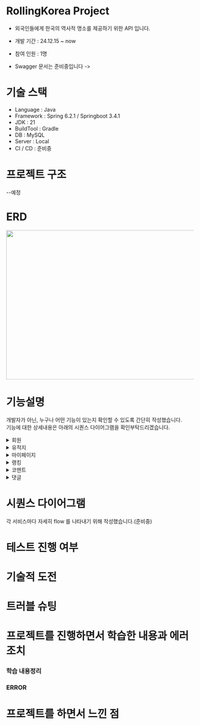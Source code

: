 # **RollingKorea Project**
- 외국인들에게 한국의 역사적 명소를 제공하기 위한 API 입니다.
- 개발 기간 : 24.12.15 ~ now<br>
- 참여 인원 : 1명<br>

- Swagger 문서는 준비중입니다 ->


# 기술 스택
- Language : Java<br>
- Framework : Spring 6.2.1 / Springboot 3.4.1<br>
- JDK : 21<br>
- BuildTool : Gradle<br>
- DB : MySQL <br>
- Server : Local <br>
- CI / CD : 준비중<br>



# 프로젝트 구조
--예정

# ERD
<img src="https://github.com/user-attachments/assets/6164d67d-cc2d-4763-bae5-748e6eb07f52"  width="1000" height="400" alt="">

# 기능설명
개발자가 아닌, 누구나 어떤 기능이 있는지 확인할 수 있도록 간단히 작성했습니다.<br>
기능에 대한 상세내용은 아래의 시퀀스 다이어그램을 확인부탁드리겠습니다.

<details>
<summary>회원</summary>

- 사이트를 통해 회원 가입 및 로그인
- 소셜 로그인(구글) 인증 후 로그인

  +프론트에서 로그인 소셜 타입을 전달받아 사용 EX ) NO_SOCIAL / GOOGLE

</details>


<details>
<summary>유적지</summary>

- 카테고리 생성

</details>


<details>
<summary>마이페이지</summary>

- 상품 등록

  +상품 이미지는 1장 이상 필수로 입력

  +상품 이미지는 AWS S3 에 저장

  +동일한 이름으로는 등록 불가

- 상품 전체 조회
- 상품 단품 조회
- 상품 키워드 검색
- 상품 수정
- 상품 삭제
- 상품 가격 변경 확인

  +장바구니에서 주문 화면으로 넘어가기 전 가격 일치 여부 확인 (상품 가격 수정 가능성)
</details>

<details>
<summary>랭킹</summary>

- 월요일 오전마다 랭킹 배치 수행

</details>


<details>
<summary>코멘트</summary>

- 코멘트 생성

</details>


<details>
<summary>댓글</summary>

- 대댓글 생성
  +ADMIN 도 삭제 가능
</details>


# 시퀀스 다이어그램
각 서비스마다 자세히 flow 를 나타내기 위해 작성했습니다.(준비중)<br>

# 테스트 진행 여부

# 기술적 도전

# 트러블 슈팅

# 프로젝트를 진행하면서 학습한 내용과 에러 조치

### 학습 내용정리

### ERROR

# 프로젝트를 하면서 느낀 점
